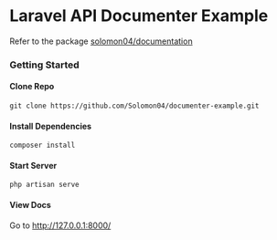# Laravel API Documenter Example

Refer to the package [solomon04/documentation](https://github.com/Solomon04/documentation)

### Getting Started

#### Clone Repo
`git clone https://github.com/Solomon04/documenter-example.git`

#### Install Dependencies
`composer install`

#### Start Server
`php artisan serve`

#### View Docs
Go to http://127.0.0.1:8000/

